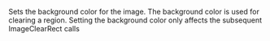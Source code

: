 Sets the background color for the image. The background color is used for clearing a region. Setting the background color only affects the subsequent ImageClearRect calls